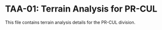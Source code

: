 # TAA-01: Terrain Analysis for PR-CUL

This file contains terrain analysis details for the PR-CUL division.
